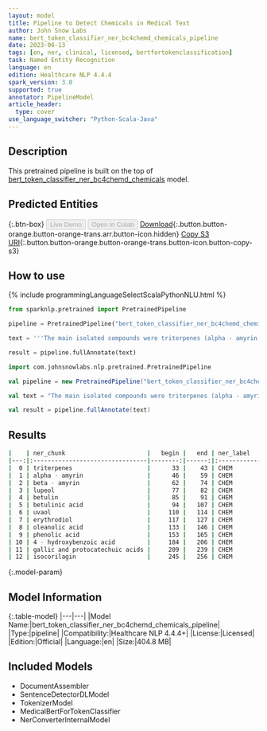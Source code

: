 ```yaml
---
layout: model
title: Pipeline to Detect Chemicals in Medical Text
author: John Snow Labs
name: bert_token_classifier_ner_bc4chemd_chemicals_pipeline
date: 2023-06-13
tags: [en, ner, clinical, licensed, bertfortokenclassification]
task: Named Entity Recognition
language: en
edition: Healthcare NLP 4.4.4
spark_version: 3.0
supported: true
annotator: PipelineModel
article_header:
  type: cover
use_language_switcher: "Python-Scala-Java"
---
```


## Description

This pretrained pipeline is built on the top of [bert_token_classifier_ner_bc4chemd_chemicals](https://nlp.johnsnowlabs.com/2022/07/25/bert_token_classifier_ner_bc4chemd_chemicals_en_3_0.html) model.

## Predicted Entities



{:.btn-box}
<button class="button button-orange" disabled>Live Demo</button>
<button class="button button-orange" disabled>Open in Colab</button>
[Download](https://s3.amazonaws.com/auxdata.johnsnowlabs.com/clinical/models/bert_token_classifier_ner_bc4chemd_chemicals_pipeline_en_4.4.4_3.0_1686660141128.zip){:.button.button-orange.button-orange-trans.arr.button-icon.hidden}
[Copy S3 URI](s3://auxdata.johnsnowlabs.com/clinical/models/bert_token_classifier_ner_bc4chemd_chemicals_pipeline_en_4.4.4_3.0_1686660141128.zip){:.button.button-orange.button-orange-trans.button-icon.button-copy-s3}

## How to use

<div class="tabs-box" markdown="1">
{% include programmingLanguageSelectScalaPythonNLU.html %}

```python
from sparknlp.pretrained import PretrainedPipeline

pipeline = PretrainedPipeline("bert_token_classifier_ner_bc4chemd_chemicals_pipeline", "en", "clinical/models")

text = '''The main isolated compounds were triterpenes (alpha - amyrin, beta - amyrin, lupeol, betulin, betulinic acid, uvaol, erythrodiol and oleanolic acid) and phenolic acid derivatives from 4 - hydroxybenzoic acid (gallic and protocatechuic acids and isocorilagin).'''

result = pipeline.fullAnnotate(text)
```
```scala
import com.johnsnowlabs.nlp.pretrained.PretrainedPipeline

val pipeline = new PretrainedPipeline("bert_token_classifier_ner_bc4chemd_chemicals_pipeline", "en", "clinical/models")

val text = "The main isolated compounds were triterpenes (alpha - amyrin, beta - amyrin, lupeol, betulin, betulinic acid, uvaol, erythrodiol and oleanolic acid) and phenolic acid derivatives from 4 - hydroxybenzoic acid (gallic and protocatechuic acids and isocorilagin)."

val result = pipeline.fullAnnotate(text)
```
</div>


## Results

```bash
|    | ner_chunk                       |   begin |   end | ner_label   |   confidence |
|---:|:--------------------------------|--------:|------:|:------------|-------------:|
|  0 | triterpenes                     |      33 |    43 | CHEM        |     0.99999  |
|  1 | alpha - amyrin                  |      46 |    59 | CHEM        |     0.999939 |
|  2 | beta - amyrin                   |      62 |    74 | CHEM        |     0.999679 |
|  3 | lupeol                          |      77 |    82 | CHEM        |     0.999968 |
|  4 | betulin                         |      85 |    91 | CHEM        |     0.999975 |
|  5 | betulinic acid                  |      94 |   107 | CHEM        |     0.999984 |
|  6 | uvaol                           |     110 |   114 | CHEM        |     0.99998  |
|  7 | erythrodiol                     |     117 |   127 | CHEM        |     0.999987 |
|  8 | oleanolic acid                  |     133 |   146 | CHEM        |     0.999984 |
|  9 | phenolic acid                   |     153 |   165 | CHEM        |     0.999985 |
| 10 | 4 - hydroxybenzoic acid         |     184 |   206 | CHEM        |     0.999973 |
| 11 | gallic and protocatechuic acids |     209 |   239 | CHEM        |     0.999984 |
| 12 | isocorilagin                    |     245 |   256 | CHEM        |     0.999985 |
```

{:.model-param}
## Model Information

{:.table-model}
|---|---|
|Model Name:|bert_token_classifier_ner_bc4chemd_chemicals_pipeline|
|Type:|pipeline|
|Compatibility:|Healthcare NLP 4.4.4+|
|License:|Licensed|
|Edition:|Official|
|Language:|en|
|Size:|404.8 MB|

## Included Models

- DocumentAssembler
- SentenceDetectorDLModel
- TokenizerModel
- MedicalBertForTokenClassifier
- NerConverterInternalModel